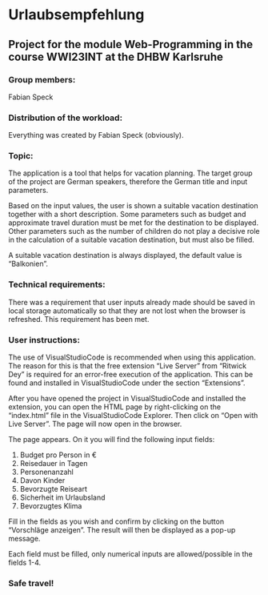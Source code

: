 # Urlaubsempfehlung

## Project for the module Web-Programming in the course WWI23INT at the DHBW Karlsruhe

### Group members:
Fabian Speck

### Distribution of the workload: 
Everything was created by Fabian Speck (obviously).

### Topic:
The application is a tool that helps for vacation planning. The target group of the project are German speakers, therefore the German title and input parameters. 

Based on the input values, the user is shown a suitable vacation destination together with a short description. Some parameters such as budget and approximate travel duration must be met for the destination to be displayed. Other parameters such as the number of children do not play a decisive role in the calculation of a suitable vacation destination, but must also be filled. 

A suitable vacation destination is always displayed, the default value is “Balkonien”.

### Technical requirements:
There was a requirement that user inputs already made should be saved in local storage automatically so that they are not lost when the browser is refreshed. This requirement has been met.

### User instructions:
The use of VisualStudioCode is recommended when using this application. The reason for this is that the free extension “Live Server” from “Ritwick Dey” is required for an error-free execution of the application. This can be found and installed in VisualStudioCode under the section “Extensions”.

After you have opened the project in VisualStudioCode and installed the extension, you can open the HTML page by right-clicking on the “index.html” file in the VisualStudioCode Explorer. Then click on “Open with Live Server”. The page will now open in the browser.

The page appears. On it you will find the following input fields:
1. Budget pro Person in €
2. Reisedauer in Tagen
3. Personenanzahl
4. Davon Kinder
5. Bevorzugte Reiseart
6. Sicherheit im Urlaubsland
7. Bevorzugtes Klima

Fill in the fields as you wish and confirm by clicking on the button “Vorschläge anzeigen”. The result will then be displayed as a pop-up message.

Each field must be filled, only numerical inputs are allowed/possible in the fields 1-4.

### Safe travel!
